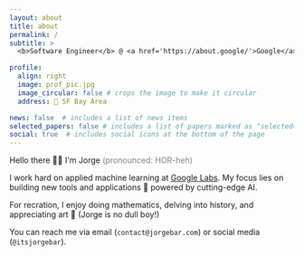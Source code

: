 ```yaml
---
layout: about
title: about
permalink: /
subtitle: > 
  <b>Software Engineer</b> @ <a href='https://about.google/'>Google</a> • <b>Previously:</b><a href='https://about.meta.com/'> Meta</a>

profile:
  align: right
  image: prof_pic.jpg
  image_circular: false # crops the image to make it circular
  address: 📍 SF Bay Area

news: false  # includes a list of news items
selected_papers: false # includes a list of papers marked as "selected={true}"
social: true  # includes social icons at the bottom of the page
---
```

Hello there 👋🏻 I'm Jorge <span style="color:grey">(pronounced: HOR-heh)</span> 

I work hard on applied machine learning at <a href='https://labs.google/'>Google Labs</a>. My focus lies on building new tools and applications 🔧 powered by cutting-edge AI.

For recration, I enjoy doing mathematics, delving into history, and appreciating art 📖 (Jorge is no dull boy!)

You can reach me via email (`contact@jorgebar.com`) or social media (`@itsjorgebar`).